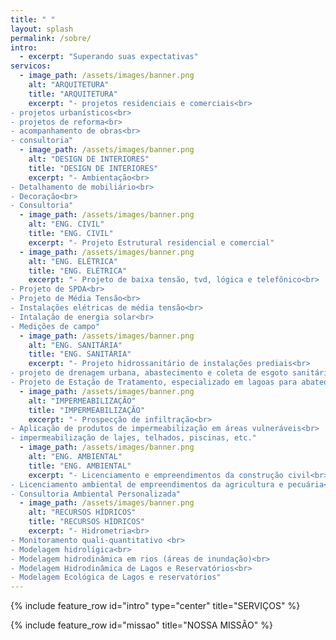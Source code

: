 ```yaml
---
title: " "
layout: splash
permalink: /sobre/
intro:
  - excerpt: "Superando suas expectativas"
servicos:
  - image_path: /assets/images/banner.png
    alt: "ARQUITETURA"
    title: "ARQUITETURA"
    excerpt: "- projetos residenciais e comerciais<br>
- projetos urbanísticos<br>
- projetos de reforma<br>
- acompanhamento de obras<br>
- consultoria"
  - image_path: /assets/images/banner.png
    alt: "DESIGN DE INTERIORES"
    title: "DESIGN DE INTERIORES"
    excerpt: "- Ambientação<br>
- Detalhamento de mobiliário<br>
- Decoração<br>
- Consultoria"
  - image_path: /assets/images/banner.png
    alt: "ENG. CIVIL"
    title: "ENG. CIVIL"
    excerpt: "- Projeto Estrutural residencial e comercial"
  - image_path: /assets/images/banner.png
    alt: "ENG. ELÉTRICA"
    title: "ENG. ELÉTRICA"
    excerpt: "- Projeto de baixa tensão, tvd, lógica e telefônico<br>
- Projeto de SPDA<br>
- Projeto de Média Tensão<br>
- Instalações elétricas de média tensão<br>
- Intalação de energia solar<br>
- Medições de campo"
  - image_path: /assets/images/banner.png
    alt: "ENG. SANITÁRIA"
    title: "ENG. SANITÁRIA"
    excerpt: "- Projeto hidrossanitário de instalações prediais<br>
- projeto de drenagem urbana, abastecimento e coleta de esgoto sanitário<br>
- Projeto de Estação de Tratamento, especializado em lagoas para abatedouros"
  - image_path: /assets/images/banner.png
    alt: "IMPERMEABILIZAÇÃO"
    title: "IMPERMEABILIZAÇÃO"
    excerpt: "- Prospecção de infiltração<br>
- Aplicação de produtos de impermeabilização em áreas vulneráveis<br>
- impermeabilização de lajes, telhados, piscinas, etc."
  - image_path: /assets/images/banner.png
    alt: "ENG. AMBIENTAL"
    title: "ENG. AMBIENTAL"
    excerpt: "- Licenciamento e empreendimentos da construção civil<br>
- Licenciamento ambiental de empreendimentos da agricultura e pecuária<br>
- Consultoria Ambiental Personalizada"
  - image_path: /assets/images/banner.png
    alt: "RECURSOS HÍDRICOS"
    title: "RECURSOS HÍDRICOS"
    excerpt: "- Hidrometria<br>
- Monitoramento quali-quantitativo <br>
- Modelagem hidrolígica<br>
- Modelagem hidrodinâmica em rios (áreas de inundação)<br>
- Modelagem Hidrodinâmica de Lagos e Reservatórios<br>
- Modelagem Ecológica de Lagos e reservatórios"
---
```


{% include feature_row id="intro" type="center" title="SERVIÇOS" %}

{% include feature_row id="missao" title="NOSSA MISSÃO" %}
